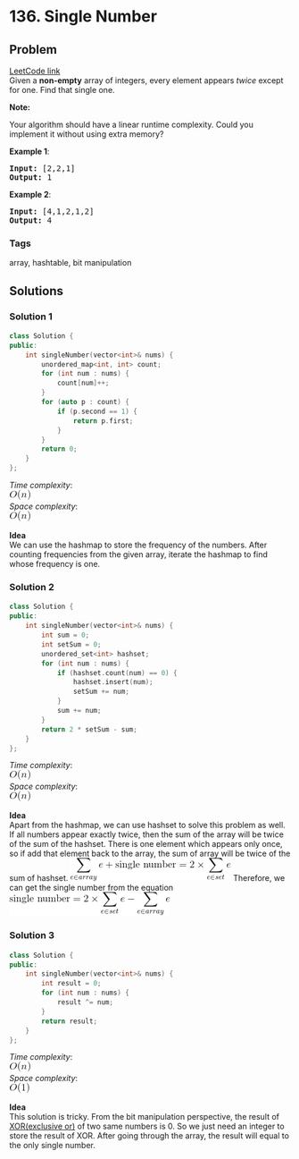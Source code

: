 # 136. Single Number
## Problem
[LeetCode link](https://leetcode.com/problems/single-number/)  
Given a **non-empty** array of integers, every element appears *twice* except for one. Find that single one.

**Note:**

Your algorithm should have a linear runtime complexity. Could you implement it without using extra memory?

**Example 1**:  

<pre>
<b>Input:</b> [2,2,1]
<b>Output:</b> 1
</pre> 

**Example 2**:  
<pre>
<b>Input:</b> [4,1,2,1,2]
<b>Output:</b> 4
</pre>

### Tags
array, hashtable, bit manipulation

## Solutions
### Solution 1
```c++
class Solution {
public:
    int singleNumber(vector<int>& nums) {
        unordered_map<int, int> count;
        for (int num : nums) {
            count[num]++;
        }
        for (auto p : count) {
            if (p.second == 1) {
                return p.first;
            }
        }
        return 0;
    }
};
```

*Time complexity*:  
![](resources/linear.png)  
*Space complexity*:  
![](resources/linear.png)   


**Idea**  
We can use the hashmap to store the frequency of the numbers. After counting frequencies from the given array, iterate the hashmap to find whose frequency is one.

### Solution 2
```c++
class Solution {
public:
    int singleNumber(vector<int>& nums) {
        int sum = 0;
        int setSum = 0;
        unordered_set<int> hashset;
        for (int num : nums) {
            if (hashset.count(num) == 0) {
                hashset.insert(num);
                setSum += num;
            }
            sum += num;
        }
        return 2 * setSum - sum;
    }
};
```

*Time complexity*:  
![](resources/linear.png)  
*Space complexity*:  
![](resources/linear.png)  

**Idea**  
Apart from the hashmap, we can use hashset to solve this problem as well. If all numbers appear exactly twice, then the sum of the array will be twice of the sum of the hashset. There is one element which appears only once, so if add that element back to the array, the sum of array will be twice of the sum of hashset.
![](resources/singleNumber.png)
Therefore, we can get the single number from the equation
![](resources/singleNumber1.png)

### Solution 3
```c++
class Solution {
public:
    int singleNumber(vector<int>& nums) {
        int result = 0;
        for (int num : nums) {
            result ^= num;
        }
        return result;
    }
};
```

*Time complexity*:  
![](resources/linear.png)  
*Space complexity*:  
![](resources/constant.png)  

**Idea**  
This solution is tricky. From the bit manipulation perspective, the result of [XOR(exclusive or)](https://en.wikipedia.org/wiki/Exclusive_or) of two same numbers is 0. So we just need an integer to store the result of XOR. After going through the array, the result will equal to the only single number.